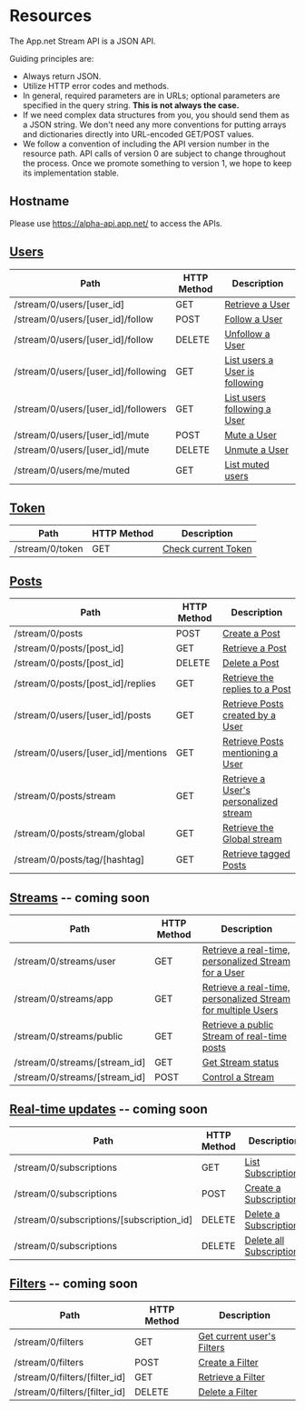 # Resources
The App.net Stream API is a JSON API.

Guiding principles are:

* Always return JSON.
* Utilize HTTP error codes and methods.
* In general, required parameters are in URLs; optional parameters are specified in the query string. **This is not always the case.**
* If we need complex data structures from you, you should send them as a JSON string. We don't need any more conventions for putting arrays and dictionaries directly into URL-encoded GET/POST values.
* We follow a convention of including the API version number in the resource path. API calls of version 0 are subject to change throughout the process. Once we promote something to version 1, we hope to keep its implementation stable.

## Hostname
Please use https://alpha-api.app.net/ to access the APIs.

## [Users](/appdotnet/api-spec/blob/master/resources/users.md)
<table>
    <thead>
        <tr>
            <th>Path</th>
            <th>HTTP Method</th>
            <th>Description</th>
        </tr>
    </thead>
    <tbody>
        <tr>
            <td>/stream/0/users/[user_id]</td>
            <td>GET</td>
            <td><a href="/appdotnet/api-spec/blob/master/resources/users.md#retrieve-a-user">Retrieve a User</a></td>
        </tr>
        <tr>
            <td>/stream/0/users/[user_id]/follow</td>
            <td>POST</td>
            <td><a href="/appdotnet/api-spec/blob/master/resources/users.md#follow-a-user">Follow a User</a></td>
        </tr>
        <tr>
            <td>/stream/0/users/[user_id]/follow</td>
            <td>DELETE</td>
            <td><a href="/appdotnet/api-spec/blob/master/resources/users.md#unfollow-a-user">Unfollow a User</a></td>
        </tr>
        <tr>
            <td>/stream/0/users/[user_id]/following</td>
            <td>GET</td>
            <td><a href="/appdotnet/api-spec/blob/master/resources/users.md#list-users-a-user-is-following">List users a User is following</a></td>
        </tr>
        <tr>
            <td>/stream/0/users/[user_id]/followers</td>
            <td>GET</td>
            <td><a href="/appdotnet/api-spec/blob/master/resources/users.md#list-users-following-a-user">List users following a User</a></td>
        </tr>
        <tr>
            <td>/stream/0/users/[user_id]/mute</td>
            <td>POST</td>
            <td><a href="/appdotnet/api-spec/blob/master/resources/users.md#mute-a-user">Mute a User</a></td>
        </tr>
        <tr>
            <td>/stream/0/users/[user_id]/mute</td>
            <td>DELETE</td>
            <td><a href="/appdotnet/api-spec/blob/master/resources/users.md#unmute-a-user">Unmute a User</a></td>
        </tr>
        <tr>
            <td>/stream/0/users/me/muted</td>
            <td>GET</td>
            <td><a href="/appdotnet/api-spec/blob/master/resources/users.md#list-muted-users">List muted users</a></td>
        </tr>
    </tbody>
</table>

## [Token](/appdotnet/api-spec/blob/master/resources/token.md)
<table>
    <thead>
        <tr>
            <th>Path</th>
            <th>HTTP Method</th>
            <th>Description</th>
        </tr>
    </thead>
    <tbody>
        <tr>
            <td>/stream/0/token</td>
            <td>GET</td>
            <td><a href="/appdotnet/api-spec/blob/master/resources/token.md#retrieve-current-token">Check current Token</a></td>
        </tr>
    </tbody>
</table>


## [Posts](/appdotnet/api-spec/blob/master/resources/posts.md)
<table>
    <thead>
        <tr>
            <th>Path</th>
            <th>HTTP Method</th>
            <th>Description</th>
        </tr>
    </thead>
    <tbody>
        <tr>
            <td>/stream/0/posts</td>
            <td>POST</td>
            <td><a href="/appdotnet/api-spec/blob/master/resources/posts.md#create-a-post">Create a Post</a></td>
        </tr>
        <tr>
            <td>/stream/0/posts/[post_id]</td>
            <td>GET</td>
            <td><a href="/appdotnet/api-spec/blob/master/resources/posts.md#retrieve-a-post">Retrieve a Post</a></td>
        </tr>
        <tr>
            <td>/stream/0/posts/[post_id]</td>
            <td>DELETE</td>
            <td><a href="/appdotnet/api-spec/blob/master/resources/posts.md#delete-a-post">Delete a Post</a></td>
        </tr>
        <tr>
            <td>/stream/0/posts/[post_id]/replies</td>
            <td>GET</td>
            <td><a href="/appdotnet/api-spec/blob/master/resources/posts.md#retrieve-the-replies-to-a-post">Retrieve the replies to a Post</a></td>
        </tr>
        <tr>
            <td>/stream/0/users/[user_id]/posts</td>
            <td>GET</td>
            <td><a href="/appdotnet/api-spec/blob/master/resources/posts.md#retrieve-posts-created-by-a-user">Retrieve Posts created by a User</a></td>
        </tr>
        <tr>
            <td>/stream/0/users/[user_id]/mentions</td>
            <td>GET</td>
            <td><a href="/appdotnet/api-spec/blob/master/resources/posts.md#retrieve-posts-mentioning-a-user">Retrieve Posts mentioning a User</a></td>
        </tr>
        <tr>
            <td>/stream/0/posts/stream</td>
            <td>GET</td>
            <td><a href="/appdotnet/api-spec/blob/master/resources/posts.md#retrieve-a-users-personalized-stream">Retrieve a User's personalized stream</a></td>
        </tr>
        <tr>
            <td>/stream/0/posts/stream/global</td>
            <td>GET</td>
            <td><a href="/appdotnet/api-spec/blob/master/resources/posts.md#retrieve-the-global-stream">Retrieve the Global stream</a></td>
        </tr>
        <tr>
            <td>/stream/0/posts/tag/[hashtag]</td>
            <td>GET</td>
            <td><a href="/appdotnet/api-spec/blob/master/resources/posts.md#retrieve-tagged-posts">Retrieve tagged Posts</a></td>
        </tr>
    </tbody>
</table>

## [Streams](/appdotnet/api-spec/blob/master/resources/streams.md) -- coming soon
<table>
    <thead>
        <tr>
            <th>Path</th>
            <th>HTTP Method</th>
            <th>Description</th>
        </tr>
    </thead>
    <tbody>
        <tr>
            <td>/stream/0/streams/user</td>
            <td>GET</td>
            <td><a href="/appdotnet/api-spec/blob/master/resources/streams.md#retrieve-a-real-time-personalized-stream-for-a-user">Retrieve a real-time, personalized Stream for a User</a></td>
        </tr>
        <tr>
            <td>/stream/0/streams/app</td>
            <td>GET</td>
            <td><a href="/appdotnet/api-spec/blob/master/resources/streams.md#retrieve-a-real-time-personalized-stream-for-multiple-users">Retrieve a real-time, personalized Stream for multiple Users</a></td>
        </tr>
        <tr>
            <td>/stream/0/streams/public</td>
            <td>GET</td>
            <td><a href="/appdotnet/api-spec/blob/master/resources/streams.md#retrieve-a-public-stream-of-real-time-posts">Retrieve a public Stream of real-time posts</a></td>
        </tr>
        <tr>
            <td>/stream/0/streams/[stream_id]</td>
            <td>GET</td>
            <td><a href="/appdotnet/api-spec/blob/master/resources/streams.md#get-stream-status">Get Stream status</a></td>
        </tr>
        <tr>
            <td>/stream/0/streams/[stream_id]</td>
            <td>POST</td>
            <td><a href="/appdotnet/api-spec/blob/master/resources/streams.md#control-a-stream">Control a Stream</a></td>
        </tr>
    </tbody>
</table>

## [Real-time updates](/appdotnet/api-spec/blob/master/resources/subscriptions.md) -- coming soon

<table>
    <thead>
        <tr>
            <th>Path</th>
            <th>HTTP Method</th>
            <th>Description</th>
        </tr>
    </thead>
    <tbody>
        <tr>
            <td>/stream/0/subscriptions</td>
            <td>GET</td>
            <td><a href="/appdotnet/api-spec/blob/master/resources/subscriptions.md#list-subscriptions">List Subscriptions</a></td>
        </tr>
        <tr>
            <td>/stream/0/subscriptions</td>
            <td>POST</td>
            <td><a href="/appdotnet/api-spec/blob/master/resources/subscriptions.md#create-a-subscription">Create a Subscription</a></td>
        </tr>
        <tr>
            <td>/stream/0/subscriptions/[subscription_id]</td>
            <td>DELETE</td>
            <td><a href="/appdotnet/api-spec/blob/master/resources/subscriptions.md#delete-a-subscription">Delete a Subscription</a></td>
        </tr>
        <tr>
            <td>/stream/0/subscriptions</td>
            <td>DELETE</td>
            <td><a href="/appdotnet/api-spec/blob/master/resources/subscriptions.md#delete-all-subscriptions">Delete all Subscriptions</a></td>
        </tr>
    </tbody>
</table>

## [Filters](/appdotnet/api-spec/blob/master/resources/filters.md) -- coming soon

<table>
    <thead>
        <tr>
            <th>Path</th>
            <th>HTTP Method</th>
            <th>Description</th>
        </tr>
    </thead>
    <tbody>
        <tr>
            <td>/stream/0/filters</td>
            <td>GET</td>
            <td><a href="/appdotnet/api-spec/blob/master/resources/filters.md#get-current-users-filters">Get current user's Filters</a></td>
        </tr>
        <tr>
            <td>/stream/0/filters</td>
            <td>POST</td>
            <td><a href="/appdotnet/api-spec/blob/master/resources/filters.md#create-a-filter">Create a Filter</a></td>
        </tr>
        <tr>
            <td>/stream/0/filters/[filter_id]</td>
            <td>GET</td>
            <td><a href="/appdotnet/api-spec/blob/master/resources/filters.md#retrieve-a-filter">Retrieve a Filter</a></td>
        </tr>
        <tr>
            <td>/stream/0/filters/[filter_id]</td>
            <td>DELETE</td>
            <td><a href="/appdotnet/api-spec/blob/master/resources/filters.md#delete-a-filter">Delete a Filter</a></td>
        </tr>
    </tbody>
</table>

